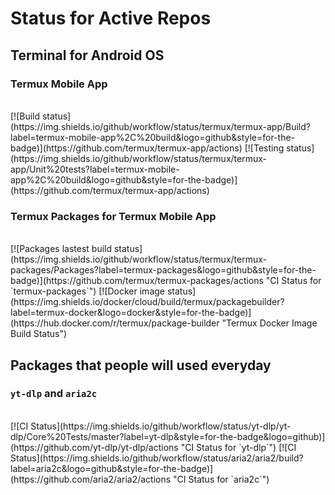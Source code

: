 # Status for Active Repos

## Terminal for Android OS
### Termux Mobile App

<br>
[![Build status](https://img.shields.io/github/workflow/status/termux/termux-app/Build?label=termux-mobile-app%2C%20build&logo=github&style=for-the-badge)](https://github.com/termux/termux-app/actions)
[![Testing status](https://img.shields.io/github/workflow/status/termux/termux-app/Unit%20tests?label=termux-mobile-app%2C%20build&logo=github&style=for-the-badge)](https://github.com/termux/termux-app/actions)
</br>

### Termux Packages for Termux Mobile App

<br>
[![Packages lastest build status](https://img.shields.io/github/workflow/status/termux/termux-packages/Packages?label=termux-packages&logo=github&style=for-the-badge)](https://github.com/termux/termux-packages/actions "CI Status for `termux-packages`")
[![Docker image status](https://img.shields.io/docker/cloud/build/termux/packagebuilder?label=termux-docker&logo=docker&style=for-the-badge)](https://hub.docker.com/r/termux/package-builder "Termux Docker Image Build Status")
</br>

## Packages that people will used everyday
### `yt-dlp` and `aria2c`

<br>
[![CI Status](https://img.shields.io/github/workflow/status/yt-dlp/yt-dlp/Core%20Tests/master?label=yt-dlp&style=for-the-badge&logo=github)](https://github.com/yt-dlp/yt-dlp/actions "CI Status for `yt-dlp`")
[![CI Status](https://img.shields.io/github/workflow/status/aria2/aria2/build?label=aria2c&logo=github&style=for-the-badge)](https://github.com/aria2/aria2/actions "CI Status for `aria2c`")
